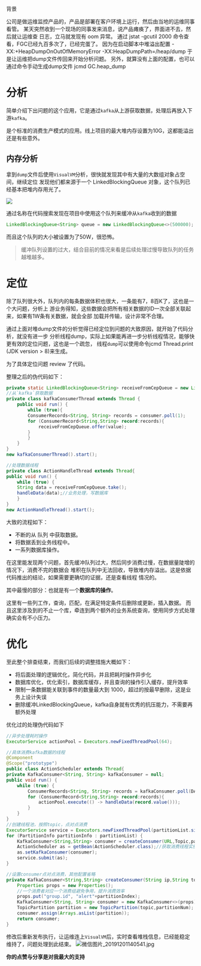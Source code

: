 


背景

公司是做运维监控产品的，产品是部署在客户环境上运行，然后由当地的运维同事看管。
某天突然收到一个现场的同事发来消息，说产品瘫痪了，界面进不去，然后就让运维查
日志，立马就发现有 oom 异常。
通过 jstat -gcutil <pid> 2000 命令查看，FGC已经九百多次了，已经完蛋了。
因为在启动脚本中堆溢出配置 -XX:+HeapDumpOnOutOfMemoryError -XX:HeapDumpPath=/heap/dump
于是让运维把dump文件传回来开始分析问题。
另外，就算没有上面的配置，也可以通过命令手动生成dump文件
jcmd <PID> GC.heap_dump <PATH>

<!--more-->

# 分析

简单介绍下出问题的这个应用，它是通过`kafka`从上游获取数据，处理后再放入下游`kafka`。

是个标准的消费生产模式的应用。线上项目的最大堆内存设置为10G，这都能溢出还是有些意外。


## 内存分析

拿到`dump`文件后使用`VisualVM`分析，很快就发现其中有大量的大数组对象占空间，继续定位
发现他们都来源于一个 LinkedBlockingQueue 对象，这个队列已经基本把堆内存用光了。

![](https://i.loli.net/2019/11/30/R3PB26fsuzh9QwH.jpg)

通过名称在代码搜索发现在项目中使用这个队列来缓冲从`kafka`收到的数据

```java
LinkedBlockingQueue<String> queue = new LinkedBlockingQueue<>(500000);
```
而且这个队列的大小被设置为了50W，很恐怖。

>  缓冲队列设置的过大，结合目前的情况来看是后续处理过慢导致队列的任务越堆越多。



# 定位

除了队列很大外，队列内的每条数据体积也很大，一条能有7，8百K了，这也是一个大问题，分析上
游业务得知，这些数据会把所有相关数据的ID一次全部关联起来，如果有1W条有关数据，就会全部
加载并传输，设计非常不合理。

通过上面对堆dump文件的分析觉得已经定位到问题的大致原因，就开始了代码分析，就没有进一步
分析线程dump，实际上如果能再进一步分析线程情况，能够快更有效的定位问题，这也是一个疏忽，
线程`dump`可以使用命令jcmd <PID> Thread.print (JDK version > 8)来生成。

为了具体定位问题 review 了代码。


整理之后的伪代码如下：

```java
private static LinkedBlockingQueue<String> receiveFromCepQueue = new LinkedBlockingQueue<>(500000);
//从`kafka`获取数据
private class kafkaConsumerThread extends Thread {
    public void run() {
        while (true){
	    ConsumerRecords<String, String> records = consumer.poll(1);
	    for (ConsumerRecord<String,String> record:records){
	    	receiveFromCepQueue.offer(value);
	    }
        }
    }
}
new kafkaConsumerThread().start();

//处理数据线程
private class ActionHandleThread extends Thread{
public void run() {
    while (true) {
	String data = receiveFromCepQueue.take();
	handleData(data);//业务处理，写数据库
    }
}
new ActionHandleThread().start();

```

大致的流程如下：

- 不断的从 队列 中获取数据。
- 将数据丢到业务线程中。
- 一系列数据库操作。

在这里能发现两个问题，首先缓冲队列过大，然后同步消费过慢，在数据量陡增的情况下，消费不完的数据会
堆积在队列中无法回收，导致堆内存溢出。这是依据代码推出的结论，如果需要更确切的证据，还是查看线程
情况的。


其中最慢的部分：也就是有一个**数据库的操作**。

这里有一些列工作，查询，匹配，在满足特定条件后删除或更新，插入数据。
而且这里涉及到的不止一个库，牵连到两个额外的业务系统查询，使用同步方式处理确实会有不小压力。


# 优化

至此整个排查结束，而我们后续的调整措施大概如下：

- 将后面处理的逻辑优化，简化代码，并且把耗时操作异步化
- 数据库优化，优化索引，数据库缓存，并且查询的操作引入缓存，提升效率
- 限制一条数据能关联到事件的数量最大到 1000，超过的按最早删除，这是业务上设计失误
- 删除缓冲LinkedBlockingQueue，kafka自身就有优秀的抗压能力，不需要再额外处理

优化过的处理伪代码如下
```java
//异步处理耗时操作
ExecutorService actionPool = Executors.newFixedThreadPool(64);

//具体消费kafka数据的线程
@Component
@Scope("prototype")
public class ActionScheduler extends Thread{
private KafkaConsumer<String, String> kafkaConsumer = null;
public void run() {
    while (true) {
        ConsumerRecords<String, String> records = kafkaConsumer.poll(DATA_POLL_TIMEOUT);
        for (ConsumerRecord<String,String> record:records){
            actionPool.execute(() -> handleData(record.value()));
        }
    }
}
//创建线程池，按照topic，点对点消费
ExecutorService service = Executors.newFixedThreadPool(partitionList.size());
for (PartitionInfo partitionInfo : partitionList) {
    KafkaConsumer<String,String> consumer = createConsumer(URL,Topic,partitionInfo.partition(),i++);
    ActionScheduler as = getBean(ActionScheduler.class);//获取消费线程实例，要避免单例模式
    as.setKafkaConsumer(consumer);
    service.submit(as);
}

//设置consumer点对点消费，其他配置省略
private KafkaConsumer<String,String> createConsumer(String ip,String topic,int partitionNum,int partitionIndex){
    Properties props = new Properties();
    //一个消费者对应一个消费组避免争用，提升消费效率
    props.put("group.id", "alert"+partitionIndex);
    KafkaConsumer<String, String> consumer = new KafkaConsumer<>(props);
    TopicPartition partition = new TopicPartition(topic,partitionNum);
    consumer.assign(Arrays.asList(partition));
    return consumer;
}


```

修改后重新发布执行，让运维连上`VisualVM`后，实时查看堆栈信息，已经能稳定维持了，问题处理到此结束。
![微信图片_20191201140541.jpg](https://i.loli.net/2019/12/01/uOYPHTFzC6BJMna.jpg)


**你的点赞与分享是对我最大的支持**
